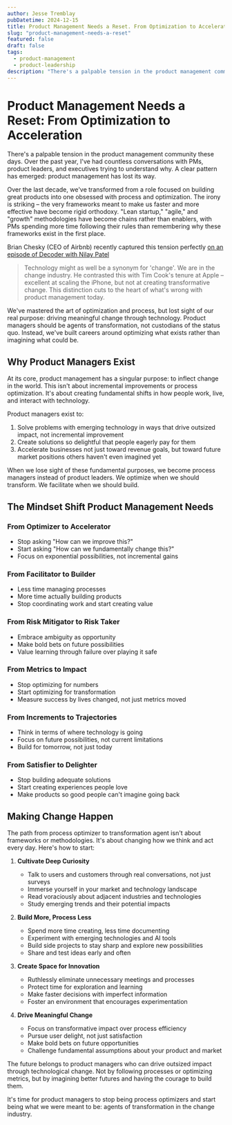 ```yaml
---
author: Jesse Tremblay
pubDatetime: 2024-12-15
title: Product Management Needs a Reset. From Optimization to Acceleration.
slug: "product-management-needs-a-reset"
featured: false
draft: false
tags:
  - product-management
  - product-leadership
description: "There's a palpable tension in the product management community these days. Over the past year, I've had countless conversations with PMs, product leaders, and executives trying to understand why. A clear pattern has emerged: product management has lost its way."
---
```


# Product Management Needs a Reset: From Optimization to Acceleration

There's a palpable tension in the product management community these days. Over the past year, I've had countless conversations with PMs, product leaders, and executives trying to understand why. A clear pattern has emerged: product management has lost its way.

Over the last decade, we've transformed from a role focused on building great products into one obsessed with process and optimization. The irony is striking – the very frameworks meant to make us faster and more effective have become rigid orthodoxy. "Lean startup," "agile," and "growth" methodologies have become chains rather than enablers, with PMs spending more time following their rules than remembering why these frameworks exist in the first place.

Brian Chesky (CEO of Airbnb) recently captured this tension perfectly [on an episode of Decoder with Nilay Patel](https://www.theverge.com/24279570/airbnb-ceo-brian-chesky-founder-mode-apple-steve-jobs-management-decoder-podcast-2024)

> Technology might as well be a synonym for 'change'. We are in the change industry.
> He contrasted this with Tim Cook's tenure at Apple – excellent at scaling the iPhone, but not at creating transformative change. This distinction cuts to the heart of what's wrong with product management today.

We've mastered the art of optimization and process, but lost sight of our real purpose: driving meaningful change through technology. Product managers should be agents of transformation, not custodians of the status quo. Instead, we've built careers around optimizing what exists rather than imagining what could be.

## Why Product Managers Exist

At its core, product management has a singular purpose: to inflect change in the world. This isn't about incremental improvements or process optimization. It's about creating fundamental shifts in how people work, live, and interact with technology.

Product managers exist to:

1. Solve problems with emerging technology in ways that drive outsized impact, not incremental improvement
2. Create solutions so delightful that people eagerly pay for them
3. Accelerate businesses not just toward revenue goals, but toward future market positions others haven't even imagined yet

When we lose sight of these fundamental purposes, we become process managers instead of product leaders. We optimize when we should transform. We facilitate when we should build.

## The Mindset Shift Product Management Needs

### From Optimizer to Accelerator

- Stop asking "How can we improve this?"
- Start asking "How can we fundamentally change this?"
- Focus on exponential possibilities, not incremental gains

### From Facilitator to Builder

- Less time managing processes
- More time actually building products
- Stop coordinating work and start creating value

### From Risk Mitigator to Risk Taker

- Embrace ambiguity as opportunity
- Make bold bets on future possibilities
- Value learning through failure over playing it safe

### From Metrics to Impact

- Stop optimizing for numbers
- Start optimizing for transformation
- Measure success by lives changed, not just metrics moved

### From Increments to Trajectories

- Think in terms of where technology is going
- Focus on future possibilities, not current limitations
- Build for tomorrow, not just today

### From Satisfier to Delighter

- Stop building adequate solutions
- Start creating experiences people love
- Make products so good people can't imagine going back

## Making Change Happen

The path from process optimizer to transformation agent isn't about frameworks or methodologies. It's about changing how we think and act every day. Here's how to start:

1. **Cultivate Deep Curiosity**

   - Talk to users and customers through real conversations, not just surveys
   - Immerse yourself in your market and technology landscape
   - Read voraciously about adjacent industries and technologies
   - Study emerging trends and their potential impacts

2. **Build More, Process Less**

   - Spend more time creating, less time documenting
   - Experiment with emerging technologies and AI tools
   - Build side projects to stay sharp and explore new possibilities
   - Share and test ideas early and often

3. **Create Space for Innovation**

   - Ruthlessly eliminate unnecessary meetings and processes
   - Protect time for exploration and learning
   - Make faster decisions with imperfect information
   - Foster an environment that encourages experimentation

4. **Drive Meaningful Change**
   - Focus on transformative impact over process efficiency
   - Pursue user delight, not just satisfaction
   - Make bold bets on future opportunities
   - Challenge fundamental assumptions about your product and market

The future belongs to product managers who can drive outsized impact through technological change. Not by following processes or optimizing metrics, but by imagining better futures and having the courage to build them.

It's time for product managers to stop being process optimizers and start being what we were meant to be: agents of transformation in the change industry.
